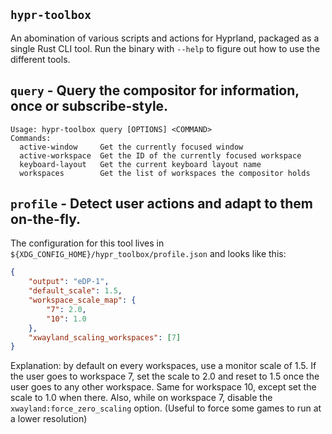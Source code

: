 <!-- cargo-rdme start -->

## `hypr-toolbox`

An abomination of various scripts and actions for Hyprland, packaged as a single Rust CLI tool.
Run the binary with `--help` to figure out how to use the different tools.

## `query` - Query the compositor for information, once or subscribe-style.

```console
Usage: hypr-toolbox query [OPTIONS] <COMMAND>
Commands:
  active-window     Get the currently focused window
  active-workspace  Get the ID of the currently focused workspace
  keyboard-layout   Get the current keyboard layout name
  workspaces        Get the list of workspaces the compositor holds
```

## `profile` - Detect user actions and adapt to them on-the-fly.

The configuration for this tool lives in `${XDG_CONFIG_HOME}/hypr_toolbox/profile.json`
and looks like this:

```json
{
    "output": "eDP-1",
    "default_scale": 1.5,
    "workspace_scale_map": {
        "7": 2.0,
        "10": 1.0
    },
    "xwayland_scaling_workspaces": [7]
}
```

Explanation: by default on every workspaces, use a monitor scale of 1.5.
If the user goes to workspace 7, set the scale to 2.0 and reset to 1.5 once
the user goes to any other workspace. Same for workspace 10, except set the
scale to 1.0 when there.
Also, while on workspace 7, disable the `xwayland:force_zero_scaling` option.
(Useful to force some games to run at a lower resolution)

<!-- cargo-rdme end -->
